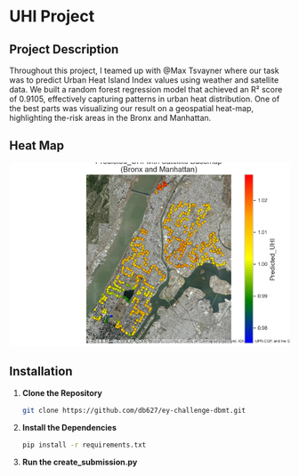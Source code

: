 # UHI Project

## Project Description
Throughout this project, I teamed up with @Max Tsvayner where our task was to predict Urban Heat Island Index values using weather and satellite data. We built a random forest regression model that achieved an R² score of 0.9105, effectively capturing patterns in urban heat distribution. One of the best parts was visualizing our result on a geospatial heat-map, highlighting the-risk areas in the Bronx and Manhattan.

## Heat Map
![UHI Heat Map](UHI_Heat_Map.png "UHI Heat Map")

## Installation

1. **Clone the Repository**  
   ```bash
   git clone https://github.com/db627/ey-challenge-dbmt.git
2. **Install the Dependencies**
    ```bash
    pip install -r requirements.txt

3. **Run the create_submission.py**

